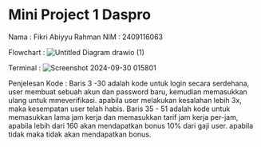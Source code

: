 # Mini Project 1 Daspro
Nama : Fikri Abiyyu Rahman NIM : 2409116063

Flowchart :
![Untitled Diagram drawio (1)](https://github.com/user-attachments/assets/b48dcaa1-1c69-4c9c-991a-cd5f94a80bb0)

Terminal :
![Screenshot 2024-09-30 015801](https://github.com/user-attachments/assets/60233f9b-128c-43ea-b310-a581266d086d)

Penjelesan Kode :
Baris 3 -30 adalah kode untuk login secara serdehana, user membuat sebuah akun dan password baru, kemudian memasukkan ulang untuk mmeverifikasi. apabila user melakukan kesalahan lebih 3x, maka kesempatan user telah habis.
Baris 35 - 51 adalah kode untuk memasukkan lama jam kerja dan memasukkan tarif jam kerja per-jam, apabila lebih dari 160 akan mendapatkan bonus 10% dari gaji user. apabila tidak maka tidak akan mendapatkan bonus. 
